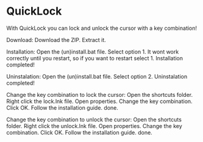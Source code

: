 # QuickLock
With QuickLock you can lock and unlock the cursor with a key combination!


Download:
Download the ZIP.
Extract it.

Installation:
Open the (un)install.bat file.
Select option 1.
It wont work correctly until you restart, so if you want to restart select 1.
Installation completed!

Uninstalation:
Open the (un)install.bat file.
Select option 2.
Uninstalation completed!

Change the key combination to lock the cursor:
Open the shortcuts folder.
Right click the lock.lnk file.
Open properties.
Change the key combination.
Click OK.
Follow the installation guide.
done.

Change the key combination to unlock the cursor:
Open the shortcuts folder.
Right click the unlock.lnk file.
Open properties.
Change the key combination.
Click OK.
Follow the installation guide.
done.
